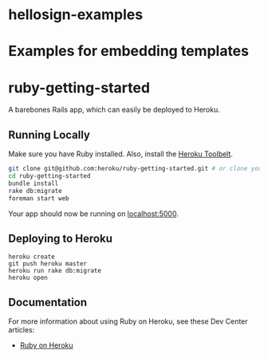 # hellosign-examples
Examples for embedding templates
=======
# ruby-getting-started

A barebones Rails app, which can easily be deployed to Heroku.

## Running Locally

Make sure you have Ruby installed.  Also, install the [Heroku Toolbelt](https://toolbelt.heroku.com/).

```sh
git clone git@github.com:heroku/ruby-getting-started.git # or clone your own fork
cd ruby-getting-started
bundle install
rake db:migrate
foreman start web
```

Your app should now be running on [localhost:5000](http://localhost:5000/).

## Deploying to Heroku

```
heroku create
git push heroku master
heroku run rake db:migrate
heroku open
```

## Documentation

For more information about using Ruby on Heroku, see these Dev Center articles:

- [Ruby on Heroku](https://devcenter.heroku.com/categories/ruby)